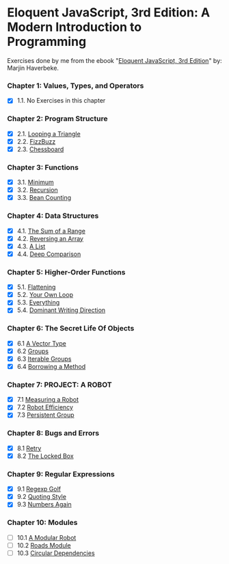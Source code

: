 # Eloquent JavaScript, 3rd Edition: A Modern Introduction to Programming

Exercises done by me from the ebook "[Eloquent JavaScript, 3rd Edition][1]" by: Marjin Haverbeke.

### Chapter 1: Values, Types, and Operators

-   [x] 1.1. No Exercises in this chapter

### Chapter 2: Program Structure

-   [x] 2.1. [Looping a Triangle](./2_program_structure/triangle.js)
-   [x] 2.2. [FizzBuzz](./2_program_structure/fizz_buzz.js)
-   [x] 2.3. [Chessboard](./2_program_structure/chessboard.js)

### Chapter 3: Functions

-   [x] 3.1. [Minimum](./3_functions/minimum.js)
-   [x] 3.2. [Recursion](./3_functions/recursion.js)
-   [x] 3.3. [Bean Counting](./3_functions/bean_counting.js)

### Chapter 4: Data Structures

-   [x] 4.1. [The Sum of a Range](./4_data_structures/range_sum.js)
-   [x] 4.2. [Reversing an Array](./4_data_structures/reverse_array.js)
-   [x] 4.3. [A List](./4_data_structures/a_list.js)
-   [x] 4.4. [Deep Comparison](./4_data_structures/deep_comparison.js)

### Chapter 5: Higher-Order Functions

-   [x] 5.1. [Flattening](./5_higher-order_functions/flattening.js)
-   [x] 5.2. [Your Own Loop](./5_higher-order_functions/your_own_loop.js)
-   [x] 5.3. [Everything](./5_higher-order_functions/everything.js)
-   [x] 5.4. [Dominant Writing Direction](./5_higher-order_functions/dominant_writing_direction.js)

### Chapter 6: The Secret Life Of Objects

-   [x] 6.1 [A Vector Type](./6_secret_life_of_objects/vector.js)
-   [x] 6.2 [Groups](./6_secret_life_of_objects/groups.js)
-   [x] 6.3 [Iterable Groups](./6_secret_life_of_objects/iterable_groups.js)
-   [x] 6.4 [Borrowing a Method](./6_secret_life_of_objects/borrowing_method.js)

### Chapter 7: PROJECT: A ROBOT

-   [x] 7.1 [Measuring a Robot](./7_a_robot/measuring_a_robot.js)
-   [x] 7.2 [Robot Efficiency](./7_a_robot/robot_efficiency.js)
-   [x] 7.3 [Persistent Group](./7_a_robot/persistent_group.js)

### Chapter 8: Bugs and Errors

-   [x] 8.1 [Retry](./8_bugs_and_errors/retry.js)
-   [x] 8.2 [The Locked Box](./8_bugs_and_errors/locked_box.js)

### Chapter 9: Regular Expressions

-   [x] 9.1 [Regexp Golf](./9_regular_expressions/regexp_golf.js)
-   [x] 9.2 [Quoting Style](./9_regular_expressions/quoting_style.js)
-   [x] 9.3 [Numbers Again](./9_regular_expressions/numbers_again.js)

### Chapter 10: Modules

-   [ ] 10.1 [A Modular Robot](./10_modules/)
-   [ ] 10.2 [Roads Module](./10_modules/)
-   [ ] 10.3 [Circular Dependencies](./10_modules/)

[1]: https://eloquentjavascript.net/
